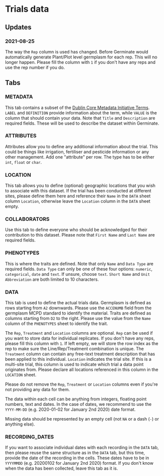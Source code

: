 # Trials data

## Updates

### 2021-08-25

The way the `Rep` column is used has changed. Before Germinate would automatically generate Plant/Plot level germplasm for each rep. This will no longer happen. Please fill the column with `1` if you don't have any reps and use the rep number if you do.

## Tabs

### METADATA
This tab contains a subset of the [Dublin Core Metadata Initiative Terms](https://www.dublincore.org/specifications/dublin-core/dcmi-terms/). `LABEL` and `DEFINITION` provide information about the term, while `VALUE` is the column that should contain your data.
Note that `Title` and `Description` are required fields. These will be used to describe the dataset within Germinate.

### ATTRIBUTES
Attributes allow you to define any additional information about the trial. This could be things like irrigation, fertiliser and pesticide information or any other management. Add one "attribute" per row. The type has to be either `int`, `float` or `char`.

### LOCATION
This tab allows you to define (optional) geographic locations that you wish to associate with this dataset. If the trial has been conducted at different sites, please define them here and reference their `Name` in the `DATA` sheet column `Location`, otherwise leave the `Location` column in the `DATA` sheet empty.

### COLLABORATORS
Use this tab to define everyone who should be acknowledged for their contribution to this dataset. Please note that `First Name` and `Last Name` are required fields.

### PHENOTYPES
This is where the traits are defined. Note that only `Name` and `Data Type` are required fields. `Data Type` can only be one of these four options: `numeric`, `categorical`, `date` and `text`. If unsure, choose `text`. `Short Name` and `Unit Abbreviation` are both limited to 10 characters.

### DATA
This tab is used to define the actual trials data. Germplasm is defined as rows starting from `A2` downwards. Please use the `ACCENUMB` field from the germplasm MCPD standard to identify the material. Traits are defined as columns starting from `D2` to the right. Please use the value from the `Name` column of the `PHENOTYPES` sheet to identify the trait.

The `Rep`, `Treatment` and `Location` columns are optional. `Rep` can be used if you want to store data for individual replicates. If you don't have any reps, please fill this column with `1`. If left empty, we will store the row index as the rep to make sure the Line/Rep/Treatment combination is unique. The `Treatment` column can contain any free-text treatment description that has been applied to this individual. `Location` indicates the trial site. If this is a multi-site trial, this column is used to indicate which trial a data point originates from. Please declare all locations referenced in this column in the `LOCATION` sheet.

Please do not remove the `Rep`, `Treatment` or `Location` columns even if you're not providing any data for them.

The data within each cell can be anything from integers, floating point numbers, text and dates. In the case of dates, we recommend to use the `YYYY-MM-DD` (e.g. 2020-01-02 for January 2nd 2020) date format.

Missing data should be represented by an empty cell (not `NA` or a dash (`-`) or anything else).

### RECORDING_DATES

If you want to associate individual dates with each recording in the `DATA` tab, then please reuse the same structure as in the `DATA` tab, but this time, provide the date of the recording in the cells. These dates have to be in `YYYYMMDD` (e.g. 20200102 for January 2nd 2020) format. If you don't know when the data has been collected, leave this tab as it is.